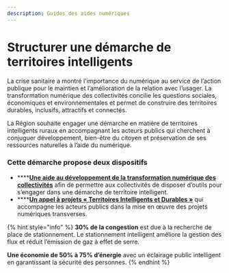 ```yaml
---
description: Guides des aides numériques
---
```


# Structurer une démarche de territoires intelligents

La crise sanitaire a montré l'importance du numérique au service de l’action publique pour le maintien et l’amélioration de la relation avec l’usager. La transformation numérique des collectivités concilie les questions sociales, économiques et environnementales et permet de construire des territoires durables, inclusifs, attractifs et connectés. 

La Région souhaite engager une démarche en matière de territoires intelligents ruraux en accompagnant les acteurs publics qui cherchent à conjuguer développement, bien-être du citoyen et préservation de ses ressources naturelles à l’aide du numérique.

### Cette démarche propose deux dispositifs

* \*\*\*\*[**Une aide au développement de la transformation numérique des collectivités**](aider-au-developpement-de-la-transformation-numerique-des-collectivites.md) afin de permettre aux collectivités de disposer d’outils pour s’engager dans une démarche de territoire intelligent.
* \*\*\*\*[**Un appel à projets « Territoires Intelligents et Durables »**](un-appel-a-projets-territoires-intelligents-et-durables.md) qui accompagne les acteurs publics dans la mise en œuvre des projets numériques transverses.

{% hint style="info" %}
**30% de la congestion** est due à la recherche de place de stationnement. Le stationnement intelligent améliore la gestion des flux et réduit l’émission de gaz à effet de serre.

**Une économie de 50% à 75% d’énergie** avec un éclairage public intelligent en garantissant la sécurité des personnes.
{% endhint %}

